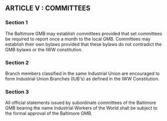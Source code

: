 ## ARTICLE V : COMMITTEES

### Section 1

The Baltimore GMB may establish committees provided that set committees be required to report once a month to the local GMB. Committees may establish their own bylaws provided that these bylaws do not contradict the GMB bylaws or the IWW constitution.

### Section 2

Branch members classified in the same Industrial Union are encouraged to form Industrial Union Branches (IUB's) as defined in the IWW Constitution. 

### Section 3

All official statements issued by subordinate committees of the Baltimore GMB bearing the name Industrial Workers of the World shall be subject to the formal approval of the Baltimore GMB.
